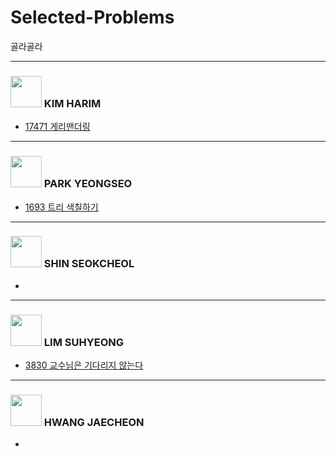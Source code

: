 # Selected-Problems

골라골라

---

### <img src = "https://github.com/Haaarimmm.png" width="50" height="50"> KIM HARIM 
+ [17471 게리맨더링](https://www.acmicpc.net/problem/17471)


---

### <img src = "https://github.com/Frog-Slayer.png" width="50" height="50"> PARK YEONGSEO
+ [1693 트리 색칠하기](https://www.acmicpc.net/problem/1693)

---

### <img src = "https://github.com/suchshin.png" width="50" height="50"> SHIN SEOKCHEOL
+ 

---

### <img src = "https://github.com/sulogc.png" width="50" height="50"> LIM SUHYEONG
+ [3830 교수님은 기다리지 않는다](https://www.acmicpc.net/problem/3830)

---

### <img src = "https://github.com/wocjs.png" width="50" height="50"> HWANG JAECHEON
+ 
